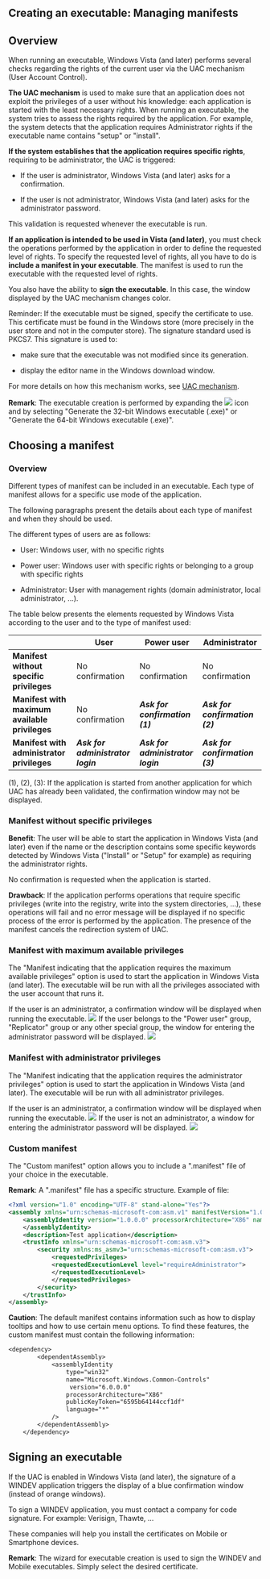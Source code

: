 


## Creating an executable: Managing manifests
			



<a name="NOTE1"></a>
<a name="NOTE1_1"></a>


## Overview
<a name="overview_ELTTEXTE000204"></a>
When running an executable, Windows Vista (and later) performs several checks regarding the rights of the current user via the UAC mechanism (User Account Control).

**The UAC mechanism** is used to make sure that an application does not exploit the privileges of a user without his knowledge: each application is started with the least necessary rights. When running an executable, the system tries to assess the rights required by the application. For example, the system detects that the application requires Administrator rights if the executable name contains "setup" or "install".

**If the system establishes that the application requires specific rights**, requiring to be administrator, the UAC is triggered:

- If the user is administrator, Windows Vista (and later) asks for a confirmation.

- If the user is not administrator, Windows Vista (and later) asks for the administrator password.




This validation is requested whenever the executable is run.

**If an application is intended to be used in Vista (and later)**, you must check the operations performed by the application in order to define the requested level of rights. To specify the requested level of rights, all you have to do is **include a manifest in your executable**. The manifest is used to run the executable with the requested level of rights.

You also have the ability to **sign  the executable**. In this case, the window displayed by the UAC mechanism changes color.

Reminder: If the executable must be signed, specify the certificate to use. This certificate must be found in the Windows store (more precisely in the user store and not in the computer store). The signature standard used is PKCS7.
This signature is used to: 

- make sure that the executable was not modified since its generation.

- display the editor name in the Windows download window.




For more details on how this mechanism works, see [UAC mechanism](../Editeurs/2025014.md).

**Remark**: The executable creation is performed by expanding the ![](https://doc.pcsoft.fr/en-US/images/image.awp?langid=3&name=ico_generation_exe.gif)
 icon and by selecting "Generate the 32-bit Windows executable (.exe)" or "Generate the 64-bit Windows executable (.exe)".

<a name="NOTE2"></a>
<a name="NOTE2_1"></a>


## Choosing a manifest
<a name="choosing_manifest_ELTTEXTE000228"></a>


### Overview
<a name="overview_ELTPARAGRAPHE000047"></a>

Different types of manifest can be included in an executable. Each type of manifest allows for a specific use mode of the application.

The following paragraphs present the details about each type of manifest and when they should be used.

The different types of users are as follows:

- User: Windows user, with no specific rights

- Power user: Windows user with specific rights or belonging to a group with specific rights

- Administrator: User with management rights (domain administrator, local administrator, ...).




The table below presents the elements requested by Windows Vista according to the user and to the type of manifest used:

|   | User | Power user | Administrator |
| --- | --- | --- | --- |
| **Manifest without specific privileges** | No confirmation | No confirmation | No confirmation |
| **Manifest with maximum available privileges** | No confirmation | ***Ask for confirmation (1)*** | ***Ask for confirmation (2)*** |
| **Manifest with administrator privileges** | ***Ask for administrator login*** | ***Ask for administrator login*** | ***Ask for confirmation (3)*** |

(1), (2), (3): If the application is started from another application for which UAC has already been validated, the confirmation window may not be displayed.
<a name="NOTE2_2"></a>


### Manifest without specific privileges
<a name="manifest_without_specific_privileges_ELTPARAGRAPHE000097"></a>

**Benefit**: The user will be able to start the application in Windows Vista (and later) even if the name or the description contains some specific keywords detected by Windows Vista ("Install" or "Setup" for example) as requiring the administrator rights.

No confirmation is requested when the application is started.

**Drawback**: If the application performs operations that require specific privileges (write into the registry, write into the system directories, ...), these operations will fail and no error message will be displayed if no specific process of the error is performed by the application. The presence of the manifest cancels the redirection system of UAC.
<a name="NOTE2_3"></a>


### Manifest with maximum available privileges
<a name="manifest_with_maximum_available_privileges_ELTPARAGRAPHE000108"></a>

The "Manifest indicating that the application requires the maximum available privileges" option is used to start the application in Windows Vista (and later). The executable will be run with all the privileges associated with the user account that runs it.

If the user is an administrator, a confirmation window will be displayed when running the executable.
![](https://doc.pcsoft.fr/en-US/images/image.awp?langid=3&name=UAC_install.gif)
If the user belongs to the "Power user" group, "Replicator" group or any other special group, the window for entering the administrator password will be displayed.
![](https://doc.pcsoft.fr/en-US/images/image.awp?langid=3&name=UAC_mdp.gif)

<a name="NOTE2_4"></a>


### Manifest with administrator privileges
<a name="manifest_with_administrator_privileges_ELTPARAGRAPHE000120"></a>

The "Manifest indicating that the application requires the administrator privileges" option is used to start the application in Windows Vista (and later). The executable will be run with all administrator privileges.

If the user is an administrator, a confirmation window will be displayed when running the executable.
![](https://doc.pcsoft.fr/en-US/images/image.awp?langid=3&name=UAC_install.gif)
If the user is not an administrator, a window for entering the administrator password will be displayed.
![](https://doc.pcsoft.fr/en-US/images/image.awp?langid=3&name=UAC_mdp.gif)

<a name="NOTE2_5"></a>


### Custom manifest
<a name="custom_manifest_ELTPARAGRAPHE000132"></a>

The "Custom manifest" option allows you to include a ".manifest" file of your choice in the executable.

**Remark**: A ".manifest" file has a specific structure. Example of file:


```xml
<?xml version="1.0" encoding="UTF-8" stand-alone="Yes"?>
<assembly xmlns="urn:schemas-microsoft-com:asm.v1" manifestVersion="1.0">
	<assemblyIdentity version="1.0.0.0" processorArchitecture="X86" name="MyApp" type="win32">
	</assemblyIdentity>
	<description>Test application</description>
	<trustInfo xmlns="urn:schemas-microsoft-com:asm.v3">
		<security xmlns:ms_asmv3="urn:schemas-microsoft-com:asm.v3"> 
			<requestedPrivileges> 
			<requestedExecutionLevel level="requireAdministrator"> 
			</requestedExecutionLevel> 
			</requestedPrivileges> 
		</security>
	</trustInfo>
</assembly>
```


**Caution**: The default manifest contains information such as how to display tooltips and how to use certain menu options. To find these features, the custom manifest must contain the following information: 

```txt
<dependency>
	    <dependentAssembly>
	        <assemblyIdentity
	            type="win32"
	            name="Microsoft.Windows.Common-Controls"
	             version="6.0.0.0"
	            processorArchitecture="X86"
	            publicKeyToken="6595b64144ccf1df"
	            language="*"
	        />
	    </dependentAssembly>
	</dependency>
```


<a name="NOTE3"></a>
<a name="NOTE3_1"></a>


## Signing an executable
<a name="signing_executable_ELTTEXTE000276"></a>
If the UAC is enabled in Windows Vista (and later), the signature of a WINDEV application triggers the display of a blue confirmation window (instead of orange windows).

To sign a WINDEV application, you must contact a company for code signature. For example: Verisign, Thawte, ...

These companies will help you install the certificates on Mobile or Smartphone devices.

**Remark**: The wizard for executable creation is used to sign the WINDEV and Mobile executables. Simply select the desired certificate. 


